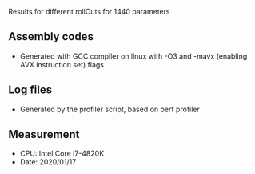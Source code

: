 Results for different rollOuts for 1440 parameters

## Assembly codes
* Generated with GCC compiler on linux with -O3 and -mavx (enabling AVX instruction set) flags

## Log files
* Generated by the profiler script, based on perf profiler

## Measurement
* CPU: Intel Core i7-4820K
* Date: 2020/01/17
